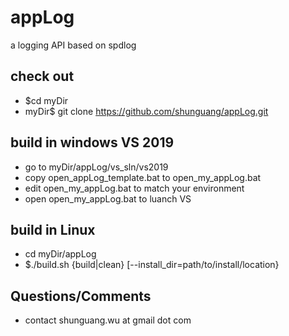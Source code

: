 # appLog
a logging API based on spdlog

## check out
- $cd myDir
- myDir$ git clone https://github.com/shunguang/appLog.git

## build in windows VS 2019 
- go to myDir/appLog/vs_sln/vs2019
- copy open_appLog_template.bat to open_my_appLog.bat
- edit open_my_appLog.bat to match your environment
- open open_my_appLog.bat to luanch VS

## build in Linux
- cd myDir/appLog
- $./build.sh {build|clean} [--install_dir=path/to/install/location}

## Questions/Comments
- contact shunguang.wu at gmail dot com

 
